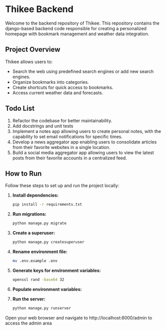 # Thikee Backend

Welcome to the backend repository of Thikee. This repository contains the django-based backend code responsible for creating a personalized homepage with bookmark management and weather data integration.

## Project Overview

Thikee allows users to:
- Search the web using predefined search engines or add new search engines.
- Organize bookmarks into categories.
- Create shortcuts for quick access to bookmarks.
- Access current weather data and forecasts.

## Todo List

1. Refactor the codebase for better maintainability.
2. Add docstrings and unit tests
3. Implement a notes app allowing users to create personal notes, with the capability to set email notifications for specific times.
4. Develop a news aggregator app enabling users to consolidate articles from their favorite websites in a single location.
5. Build a social media aggregator app allowing users to view the latest posts from their favorite accounts in a centralized feed.

## How to Run

Follow these steps to set up and run the project locally:

1. **Install dependencies:**
   ```bash
   pip install -r requirements.txt

2. **Run migrations:**
   ```bash
   python manage.py migrate

3. **Create a superuser:**
   ```bash
   python manage.py createsuperuser

4. **Rename environment file:**
   ```bash
   mv .env.example .env

5. **Generate keys for environment variables:**
   ```bash
   openssl rand -base64 32

6. **Populate environment variables:**

7. **Run the server:**
   ```bash
   python manage.py runserver

Open your web browser and navigate to http://localhost:8000/admin to access the admin area